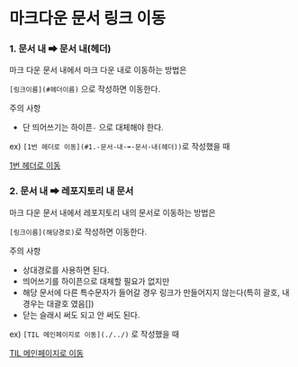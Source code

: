 # 마크다운 문서 링크 이동

### 1. 문서 내 ➡ 문서 내(헤더)

마크 다운 문서 내에서 마크 다운 내로 이동하는 방법은

`[링크이름](#헤더이름)` 으로 작성하면 이동한다.

주의 사항

* 단 띄어쓰기는 하이픈`-` 으로 대체해야 한다.

ex) `[1번 헤더로 이동](#1.-문서-내-➡-문서-내(헤더))`로 작성했을 때

[1번 헤더로 이동](#1.-문서-내-➡-문서-내(헤더))



### 2. 문서 내 ➡ 레포지토리 내 문서

마크 다운 문서 내에서 레포지토리 내의 문서로 이동하는 방법은

`[링크이름](해당경로)`로 작성하면 이동한다.

주의 사항

* 상대경로를 사용하면 된다.
* 띄어쓰기를 하이픈으로 대체할 필요가 없지만
* 해당 문서에 다른 특수문자가 들어갈 경우 링크가 만들어지지 않는다(특히 괄호, 내 경우는 대괄호 였음[])
* 닫는 슬래시 써도 되고 안 써도 된다.

ex) `[TIL 메인페이지로 이동](./../)` 로 작성했을 때

[TIL 메인페이지로 이동](./../)